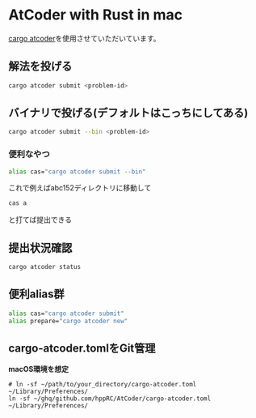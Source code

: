 # AtCoder with Rust in mac

[cargo atcoder](https://github.com/tanakh/cargo-atcoder)を使用させていただいています。

## 解法を投げる

```bash
cargo atcoder submit <problem-id>
```

## バイナリで投げる(デフォルトはこっちにしてある)

```bash
cargo atcoder submit --bin <problem-id>
```

### 便利なやつ

```bash
alias cas="cargo atcoder submit --bin"
```

これで例えばabc152ディレクトリに移動して

```bash
cas a
```
と打てば提出できる


## 提出状況確認

```bash
cargo atcoder status
```


## 便利alias群

```bash
alias cas="cargo atcoder submit"
alias prepare="cargo atcoder new"
```


## cargo-atcoder.tomlをGit管理

**macOS環境を想定**

```
# ln -sf ~/path/to/your_directory/cargo-atcoder.toml ~/Library/Preferences/
ln -sf ~/ghq/github.com/hppRC/AtCoder/cargo-atcoder.toml ~/Library/Preferences/
```